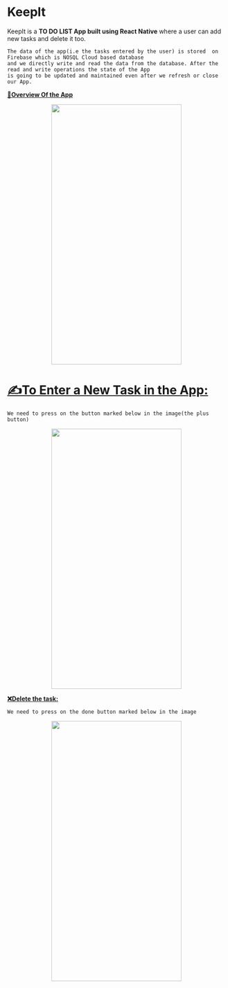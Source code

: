 # KeepIt

 KeepIt is a <b>TO DO LIST App built using React Native</b> where a user can add  new tasks and delete it too.

    The data of the app(i.e the tasks entered by the user) is stored  on  Firebase which is NOSQL Cloud based database 
    and we directly write and read the data from the database. After the read and write operations the state of the App 
    is going to be updated and maintained even after we refresh or close  our App.
    
   <U><b>  📌Overview Of the App </b></U>
    
   <p align="center">
   <img width="300" height="600" src="https://github.com/chittrakumari/TO-DO-LIST-APP-using-React-Native/blob/main/Overview%20Image%20of%20the%20App.jpeg">
   </p>
   
 
 #  <U><b> ✍To Enter a New Task in the App:</U></b>
 
    We need to press on the button marked below in the image(the plus button)
    
   <p align="center">
   <img width="300" height="600" src="https://github.com/chittrakumari/TO-DO-LIST-APP-using-React-Native/blob/main/How%20to%20enter%20a%20new%20Task.jpeg">
   </p>
   
   <b> <U> ❌Delete the task:</U></b>
 
    We need to press on the done button marked below in the image
    
   <p align="center">
   <img width="300" height="600" src="https://github.com/chittrakumari/TO-DO-LIST-APP-using-React-Native/blob/main/How%20to%20Delete%20the%20Task%20After%20it%20is%20Done.jpeg">
   </p>
 
 

